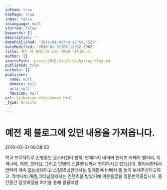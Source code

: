 ```yaml
---
inFeed: true
hasPage: true
inNav: false
inLanguage: null
starred: false
keywords: []
description: ''
datePublished: '2016-01-01T04:12:59.752Z'
dateModified: '2016-01-01T04:12:52.398Z'
title: 예전 제 블로그에 있던 내용을 가져옵니다.
author: []
sourcePath: _posts/2016-01-01-leihatias-blog.md
published: true
authors: []
publisher:
  name: null
  domain: null
  url: null
  favicon: null
url: leihatias-blog/index.html
_type: Article

---
```

# 예전 제 블로그에 있던 내용을 가져옵니다.

2010-03-31 09:38:03

학교 프로젝트로 진행중인 몬스터헌터 팬북. 현재까지 네이버 헌터즈 카페의 별이씨, 적색나비, 케젠, 코타님, 그리고 인벤의 스릴85님께서 참여하시고 있으신데. 별이씨한테서 연락이 계속 없는상태이고 스릴85님한테서는 일때문에 바뻐서 좀 늦게 보내주신다고하고. 적색나비,케젠,코타님한테서는 컨텐츠를 받았기에 이분들글을 영문번역중입니다. 중간중간 업뎃과정을 여기를 통해 올릴예정.